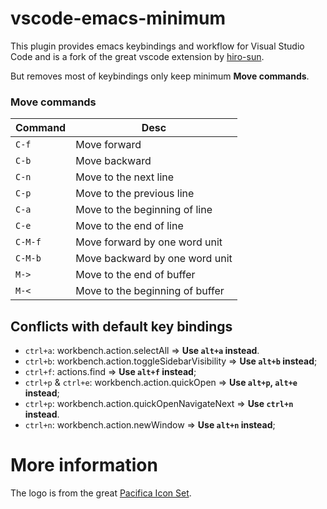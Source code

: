 # vscode-emacs-minimum

This plugin provides emacs keybindings and workflow for Visual Studio Code and is a fork of the great vscode extension by [hiro-sun](https://github.com/hiro-sun/vscode-emacs).

But removes most of keybindings only keep minimum **Move commands**.


### Move commands
|Command | Desc |
|--------|------|
| `C-f` | Move forward |
| `C-b` | Move backward |
| `C-n` | Move to the next line |
| `C-p` | Move to the previous line |
| `C-a` | Move to the beginning of line |
| `C-e` | Move to the end of line |
| `C-M-f` | Move forward by one word unit |
| `C-M-b` | Move backward by one word unit |
| `M->` | Move to the end of buffer |
| `M-<` | Move to the beginning of buffer |


## Conflicts with default key bindings
- `ctrl+a`: workbench.action.selectAll => **Use `alt+a` instead**.
- `ctrl+b`: workbench.action.toggleSidebarVisibility => **Use `alt+b` instead**;
- `ctrl+f`: actions.find => **Use `alt+f` instead**;
- `ctrl+p` & `ctrl+e`: workbench.action.quickOpen => **Use `alt+p`, `alt+e` instead**;
- `ctrl+p`: workbench.action.quickOpenNavigateNext => **Use `ctrl+n` instead**.
- `ctrl+n`: workbench.action.newWindow => **Use `alt+n` instead**;

# More information

The logo is from the great [Pacifica Icon Set](http://bokehlicia.deviantart.com/art/Pacifica-Icons-402508559).
